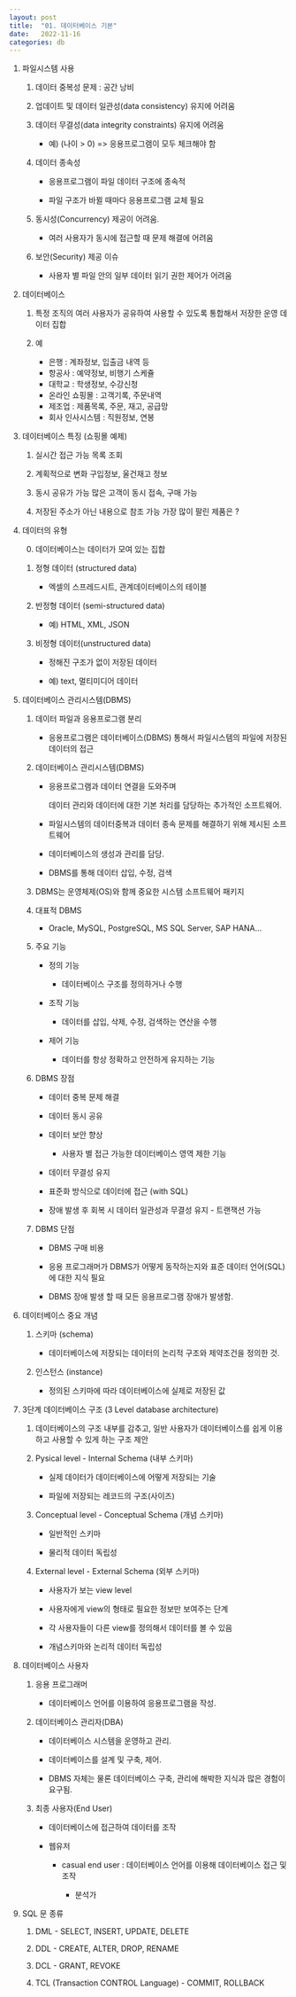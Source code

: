 ```yaml
---
layout: post
title:  "01. 데이터베이스 기본"
date:   2022-11-16
categories: db
---
```

1. 파일시스템 사용

    1) 데이터 중복성 문제 : 공간 낭비

    2) 업데이트 및 데이터 일관성(data consistency) 유지에 어려움
    
    3) 데이터 무결성(data integrity constraints) 유지에 어려움

        - 예) (나이 > 0) => 응용프로그램이 모두 체크해야 함

    4) 데이터 종속성 

        - 응용프로그램이 파일 데이터 구조에 종속적

        - 파일 구조가 바뀔 때마다 응용프로그램 교체 필요

    5) 동시성(Concurrency) 제공이 어려움.

        - 여러 사용자가 동시에 접근할 때 문제 해결에 어려움

    6) 보안(Security) 제공 이슈

        - 사용자 별 파일 안의 일부 데이터 읽기 권한 제어가 어려움

2. 데이터베이스 

    1) 특정 조직의 여러 사용자가 공유하여 사용할 수 있도록 통합해서 저장한 운영 데이터 집합

    2) 예


        - 은행 : 계좌정보, 입출금 내역 등
        - 항공사 : 예약정보, 비행기 스케쥴 
        - 대학교 : 학생정보, 수강신청
        - 온라인 쇼핑몰 : 고객기록, 주문내역
        - 제조업 : 제품목록, 주문, 재고, 공급망
        - 회사 인사시스템 : 직원정보, 연봉


3. 데이터베이스 특징                                (쇼핑몰 예제)

    1) 실시간 접근 가능                             목록 조회

    2) 계획적으로 변화                              구입정보, 울건재고 정보

    3) 동시 공유가 가능                             많은 고객이 동시 접속, 구매 가능

    4) 저장된 주소가 아닌 내용으로 참조 가능        가장 많이 팔린 제품은 ?

4. 데이터의 유형

    0) 데이터베이스는 데이터가 모여 있는 집합

    1) 정형 데이터 (structured data)

        - 엑셀의 스프레드시트, 관계데이터베이스의 테이블

    2) 반정형 데이터 (semi-structured data)

        - 예) HTML, XML, JSON

    3) 비정형 데이터(unstructured data)

        - 정해진 구조가 없이 저장된 데이터

        - 예) text, 멀티미디어 데이터 
    
5. 데이터베이스 관리시스템(DBMS)

    1) 데이터 파일과 응용프로그램 분리 

        - 응용프로그램은 데이터베이스(DBMS) 통해서 파일시스템의 파일에 저장된 데이터의 접근

    2) 데이터베이스 관리시스템(DBMS)

        - 응용프로그램과 데이터 연결을 도와주며 

          데이터 관리와 데이터에 대한 기본 처리를 담당하는 추가적인 소프트웨어.

        - 파일시스템의 데이터중복과 데이터 종속 문제를 해결하기 위해 제시된 소프트웨어

        - 데이터베이스의 생성과 관리를 담당.

        - DBMS를 통해 데이터 삽입, 수정, 검색

    3) DBMS는 운영체제(OS)와 함께 중요한 시스템 소프트웨어 패키지 

    4) 대표적 DBMS 

        - Oracle, MySQL, PostgreSQL, MS SQL Server, SAP HANA...

    5) 주요 기능

        - 정의 기능

            - 데이터베이스 구조를 정의하거나 수행

        - 조작 기능

            - 데이터를 삽입, 삭제, 수정, 검색하는 연산을 수행

        - 제어 기능

            - 데이터를 항상 정확하고 안전하게 유지하는 기능
    
    6) DBMS 장점

        - 데이터 중복 문제 해결

        - 데이터 동시 공유

        - 데이터 보안 향상

            - 사용자 별 접근 가능한 데이터베이스 영역 제한 기능

        - 데이터 무결성 유지

        - 표준화 방식으로 데이터에 접근 (with SQL)

        - 장애 발생 후 회복 시 데이터 일관성과 무결성 유지 - 트랜잭션 가능
    
    7) DBMS 단점

        - DBMS 구매 비용

        - 응용 프로그래머가 DBMS가 어떻게 동작하는지와 표준 데이터 언어(SQL)에 대한 지식 필요

        - DBMS 장애 발생 할 때 모든 응용프로그램 장애가 발생함.

6. 데이터베이스 중요 개념

    1) 스키마 (schema)

        - 데이터베이스에 저장되는 데이터의 논리적 구조와 제약조건을 정의한 것.

    2) 인스턴스 (instance)

        - 정의된 스키마에 따라 데이터베이스에 실제로 저장된 값

7. 3단계 데이터베이스 구조 (3 Level database architecture)

    1) 데이터베이스의 구조 내부를 감추고,
       일반 사용자가 데이터베이스를 쉽게 이용하고 사용할 수 있게 하는 구조 제안

    2) Pysical level - Internal Schema (내부 스키마)

        - 실제 데이터가 데이터베이스에 어떻게 저장되는 기술

        - 파일에 저장되는 레코드의 구조(사이즈)

    3) Conceptual level - Conceptual Schema (개념 스키마)

        - 일반적인 스키마

        - 물리적 데이터 독립성

    4) External level - External Schema (외부 스키마)

        - 사용자가 보는 view level

        - 사용자에게 view의 형태로 필요한 정보만 보여주는 단계

        - 각 사용자들이 다른 view를 정의해서 데이터를 볼 수 있음

        - 개념스키마와 논리적 데이터 독립성 

8. 데이터베이스 사용자

    1) 응용 프로그래머

        - 데이터베이스 언어를 이용하여 응용프로그램을 작성.

    2) 데이터베이스 관리자(DBA)

        - 데이터베이스 시스템을 운영하고 관리.

        - 데이터베이스를 설계 및 구축, 제어.

        - DBMS 자체는 물론 데이터베이스 구축, 관리에 해박한 지식과 많은 경험이 요구됨.

    3) 최종 사용자(End User)

        - 데이터베이스에 접근하여 데이터를 조작

        - 웹유저 
            - casual end user : 데이터베이스 언어를 이용해 데이터베이스 접근 및 조작 

                - 분석가

9. SQL 문 종류

    1) DML - SELECT, INSERT, UPDATE, DELETE

    2) DDL - CREATE, ALTER, DROP, RENAME

    3) DCL - GRANT, REVOKE 
    
    4) TCL (Transaction CONTROL Language) - COMMIT, ROLLBACK 